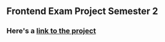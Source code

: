 ## Frontend Exam Project Semester 2

### Here's a [link to the project](https://frontend-exam-project.vercel.app)